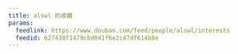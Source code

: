 ```yaml
---
title: alswl 的收藏
params:
  feedlink: https://www.douban.com/feed/people/alswl/interests
  feedid: 627438f1479cbd041f6e2c47df614b8e
---
```

